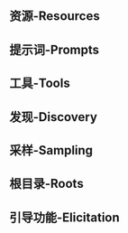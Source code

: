 

## 资源-Resources


## 提示词-Prompts


## 工具-Tools


## 发现-Discovery


## 采样-Sampling


## 根目录-Roots


## 引导功能-Elicitation


